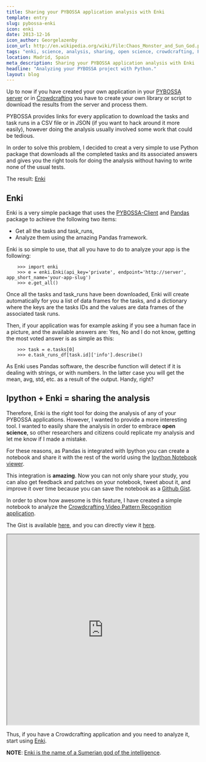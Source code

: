 ```yaml
---
title: Sharing your PYBOSSA application analysis with Enki
template: entry
slug: pybossa-enki
icon: enki
date: 2013-12-16
icon_author: Georgelazenby
icon_url: http://en.wikipedia.org/wiki/File:Chaos_Monster_and_Sun_God.png
tags: "enki, science, analysis, sharing, open science, crowdcrafting, PYBOSSA"
location: Madrid, Spain
meta_description: Sharing your PYBOSSA application analysis with Enki
headline: "Analyzing your PYBOSSA project with Python."
layout: blog
---
```


Up to now if you have created your own application in your [PYBOSSA server](http://daniellombrana.es/pybossa.html) or
in [Crowdcrafting](http://crowdcrafting.org) you have to create your own library or script to download the results
from the server and process them.

PYBOSSA provides links for every application to download the tasks and task runs in a CSV file or in JSON (if you want
to hack around it more easily), however doing the analysis usually involved some work that could be tedious.

In order to solve this problem, I decided to creat a very simple to use Python package that downloads all the completed tasks
and its associated answers and gives you the right tools for doing the analysis without having to write none of the usual tests.

The result: [Enki](http://github.com/PYBOSSA/enki)


## Enki

Enki is a very simple package that uses the [PYBOSSA-Client](http://github.com/PYBOSSA/pybossa-client) and [Pandas](http://pandas.pydata.org/)
package to achieve the following two items:

* Get all the tasks and task_runs,
* Analyze them using the amazing Pandas framework.

Enki is so simple to use, that all you have to do to analyze your app is the following:

```
    >>> import enki
    >>> e = enki.Enki(api_key='private', endpoint='http://server', app_short_name='your-app-slug')
    >>> e.get_all()
```

Once all the tasks and task_runs have been downloaded, Enki will create automatically for you a list of data frames for the tasks,
and a dictionary where the keys are the tasks IDs and the values are data frames of the associated task runs.

Then, if your application was for example asking if you see a human face in a picture, and the available answers are: Yes, No and I do not know,
getting the most voted answer is as simple as this:

```
    >>> task = e.tasks[0]
    >>> e.task_runs_df[task.id]['info'].describe()
```

As Enki uses Pandas software, the describe function will detect if it is dealing with strings, or with numbers. In the latter case you
will get the mean, avg, std, etc. as a result of the output. Handy, right?

## Ipython + Enki = sharing the analysis

Therefore, Enki is the right tool for doing the analysis of any of your PYBOSSA applications. However, I wanted to provide a more
interesting tool. I wanted to easily share the analysis in order to embrace **open science**, so other researchers and citizens could
replicate my analysis and let me know if I made a mistake.

For these reasons, as Pandas is integrated with Ipython you can create a notebook and share it with the rest of the world using
the [Ipython Notebook viewer](http://nbviewer.ipython.org).

This integration is **amazing**. Now you can not only share your study, you can also get feedback and patches on your notebook,
tweet about it, and improve it over time because you can save the notebook as a [Github Gist](https://gist.github.com/).

In order to show how awesome is this feature, I have created a simple notebook to analyze the [Crowdcrafting Video Pattern Recognition application](http://crowdcrafting.org/app/vimeo/).

The Gist is available [here](https://gist.github.com/teleyinex/7991086), and you can directly view it [here](http://nbviewer.ipython.org/gist/teleyinex/7991086).

<div class="embed-responsive embed-responsive-16by9">
<iframe class="hidden-phone" src="http://nbviewer.ipython.org/gist/teleyinex/7991086" style="width:100%; height:500px;">
</iframe>
</div>

Thus, if you have a Crowdcrafting application and you need to analyze it, start using [Enki](http://github.com/PYBOSSA/enki).

**NOTE**: [Enki is the name of a Sumerian god of the intelligence](http://en.wikipedia.org/wiki/Enki).
